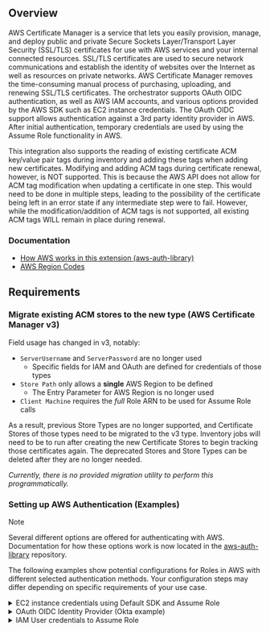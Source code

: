 ## Overview

AWS Certificate Manager is a service that lets you easily provision, manage, and deploy public and private Secure Sockets Layer/Transport Layer Security (SSL/TLS)
certificates for use with AWS services and your internal connected resources.
SSL/TLS certificates are used to secure network communications and establish the identity of websites over the Internet as well as resources on private networks.
AWS Certificate Manager removes the time-consuming manual process of purchasing, uploading, and renewing SSL/TLS certificates.
The orchestrator supports OAuth OIDC authentication, as well as AWS IAM accounts, and various options provided by the AWS SDK such as EC2 instance credentials.
The OAuth OIDC support allows authentication against a 3rd party identity provider in AWS.
After initial authentication, temporary credentials are used by using the Assume Role functionality in AWS.

This integration also supports the reading of existing certificate ACM key/value pair tags during inventory and adding these tags when adding new certificates.
Modifying and adding ACM tags during certificate renewal, however, is NOT supported.
This is because the AWS API does not allow for ACM tag modification when updating a certificate in one step.
This would need to be done in multiple steps, leading to the possibility of the certificate being left in an error state if any intermediate step were to fail.
However, while the modification/addition of ACM tags is not supported, all existing ACM tags WILL remain in place during renewal.
 
### Documentation

- [How AWS works in this extension (aws-auth-library)](https://github.com/Keyfactor/aws-auth-library)
- [AWS Region Codes](https://docs.aws.amazon.com/AmazonRDS/latest/UserGuide/Concepts.RegionsAndAvailabilityZones.html)

## Requirements

### Migrate existing ACM stores to the new type (AWS Certificate Manager v3)

Field usage has changed in v3, notably:
* `ServerUsername` and `ServerPassword` are no longer used
  * Specific fields for IAM and OAuth are defined for credentials of those types
* `Store Path` only allows a __single__ AWS Region to be defined
  * The Entry Parameter for AWS Region is no longer used
* `Client Machine` requires the _full_ Role ARN to be used for Assume Role calls

As a result, previous Store Types are no longer supported, and Certificate Stores of those types need to be migrated to the v3 type.
Inventory jobs will need to be to run after creating the new Certificate Stores to begin tracking those certificates again.
The deprecated Stores and Store Types can be deleted after they are no longer needed.

_Currently, there is no provided migration utility to perform this programmatically._

### Setting up AWS Authentication (Examples)

> [!NOTE]
> Several different options are offered for authenticating with AWS.
> Documentation for how these options work is now located in the [aws-auth-library](https://github.com/Keyfactor/aws-auth-library) repository.

The following examples show potential configurations for Roles in AWS with different selected authentication methods.
Your configuration steps may differ depending on specific requirements of your use case.

<details>
<summary>EC2 instance credentials using Default SDK and Assume Role</summary>

Select the `Use Default SDK Auth` option to allow the integration to load EC2 instance credentials.
If the EC2 Role assigned to the instance is intended as the Destination account identity to use with ACM, no additional Role needs to be configured.

If the EC2 Role assigned to the instance is only to be used initially, and a new Role ARN is designated as the Destination account in the `Client Machine` field,
then the `Assume new Role using Default SDK Auth` should also be selected.

### AWS Setup
_Note: In this scenario, the AWS-ACM-v3 extension needs to be running inside an EC2 instance._
1. Assign or note the existing IAM Role assigned to the EC2 instance running. [Found in EC2 here](docsource/images/ec2-instance-iam-role.gif).
2. Ensure a [Trust Relationship](https://docs.aws.amazon.com/directoryservice/latest/admin-guide/edit_trust.html) is set up for that role. [Example](docsource/images/ec2-role-arn-trust-relationship.gif).
3. Verify the permissions match the requirements for accessing ACM.

</details>


<details>
<summary>OAuth OIDC Identity Provider (Okta example)</summary>

Select the `Use OAuth` option for a certificate store to use an OAuth Identity Provider.

### AWS Setup
1. A 3rd party [Identity Provider](https://docs.aws.amazon.com/IAM/latest/UserGuide/id_roles_providers_create_oidc.html) similar to [this](docsource/images/AWSIdentityProvider.gif) needs to be set up in AWS.
2. An [AWS Role](https://docs.aws.amazon.com/IAM/latest/UserGuide/id_roles_create_for-user.html) needs to be created to be used with your Identity Provider.
3. Ensure the [Trust Relationship](https://docs.aws.amazon.com/directoryservice/latest/admin-guide/edit_trust.html) is set up for that role with the Identity Provider. [Example](docsource/images/AWSRole2.gif).
4. Verify the permissions match the requirements for accessing ACM.

### OKTA Setup
1. Ensure your Authorization Server Is Set up in OKTA.  Here is a [sample](docsource/images/OktaSampleAuthorizationServer.gif).
2. Ensure the appropriate scopes are set up in Okta.  Here is a [sample](docsource/images/OktaSampleAuthorizationServer-scopes.gif).
3. Set up an Okta App with similar settings to [this](docsource/images/OktaApp1.gif) and [this](docsource/images/OktaApp2.gif).

</details>


<details>
<summary>IAM User credentials to Assume Role</summary>

Select the `Use IAM` option for a certificate store to use an IAM User credential.

### AWS Setup
1. An [AWS Role](https://docs.aws.amazon.com/IAM/latest/UserGuide/id_roles_create_for-user.html) to Assume with your IAM User needs to be created.
2. Ensure a [Trust Relationship](https://docs.aws.amazon.com/directoryservice/latest/admin-guide/edit_trust.html) is set up for that role. [Example](docsource/images/AssumeRoleTrust.gif).
3. AWS does not support programmatic access for AWS SSO accounts. The account used here must be a [standard AWS IAM User](docsource/images/UserAccount.gif) with an Access Key credential type.
4. Verify the permissions match the requirements for accessing ACM.

</details>
